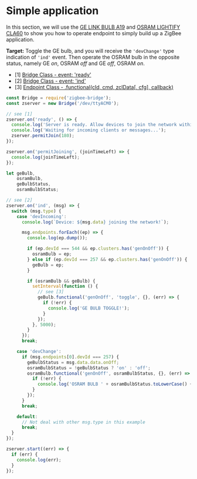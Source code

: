# Simple application

In this section, we will use the [GE LINK BULB A19](http://www.gelinkbulbs.com/) and [OSRAM LIGHTIFY CLA60](https://www.osram.com/osram_com/tools-and-services/tools/lightify---smart-connected-light/lightify-for-home---what-is-light-to-you/lightify-products/lightify-classic-a60-tunable-white/index.jsp) to show you how to operate endpoint to simply build up a ZigBee application.

**Target:** Toggle the GE bulb, and you will receive the `'devChange'` type indication of `'ind'` event. Then operate the OSRAM bulb in the opposite status, namely GE _on_, OSRAM _off_ and GE _off_, OSRAM _on_.

* [1] [Bridge Class - event: 'ready'](../API.md#event-ready)
* [2] [Bridge Class - event: 'ind'](../API.md#event-ind)
* [3] [Endpoint Class - .functional(cId, cmd, zclData[, cfg], callback)](../API.md#functionalcid-cmd-zcldata-cfg-callback)

```js
const Bridge = require('zigbee-bridge');
const zserver = new Bridge('/dev/ttyACM0');

// see [1]
zserver.on('ready', () => {
  console.log('Server is ready. Allow devices to join the network within 180 secs.');
  console.log('Waiting for incoming clients or messages...');
  zserver.permitJoin(180);
});

zserver.on('permitJoining', (joinTimeLeft) => {
  console.log(joinTimeLeft);
});

let geBulb,
    osramBulb,
    geBulbStatus,
    osramBulbStatus;

// see [2]
zserver.on('ind', (msg) => {
  switch (msg.type) {
    case 'devIncoming':
      console.log(`Device: ${msg.data} joining the network!`);

      msg.endpoints.forEach((ep) => {
        console.log(ep.dump());

        if (ep.devId === 544 && ep.clusters.has('genOnOff')) {
          osramBulb = ep;
        } else if (ep.devId === 257 && ep.clusters.has('genOnOff')) {
          geBulb = ep;
        }

        if (osramBulb && geBulb) {
          setInterval(function () {
            // see [3]
            geBulb.functional('genOnOff', 'toggle', {}, (err) => {
              if (!err) {
                console.log('GE BULB TOGGLE!');
              }
            });
          }, 5000);
        }
      });
      break;

    case 'devChange':
      if (msg.endpoints[0].devId === 257) {
        geBulbStatus = msg.data.data.onOff;
        osramBulbStatus = !geBulbStatus ? 'on' : 'off';
        osramBulb.functional('genOnOff', osramBulbStatus, {}, (err) => {
          if (!err) {
            console.log('OSRAM BULB ' + osramBulbStatus.toLowerCase() + '!');
          }
        });
      }
      break;

    default:
      // Not deal with other msg.type in this example
      break;
  }
});

zserver.start((err) => {
  if (err) {
    console.log(err);
  }
});
```